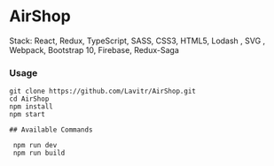 # AirShop
Stack: React, Redux, TypeScript, SASS, CSS3, HTML5, Lodash , SVG , Webpack, Bootstrap 10,
 Firebase, Redux-Saga


### Usage

```
git clone https://github.com/Lavitr/AirShop.git
cd AirShop
npm install
npm start

## Available Commands

 npm run dev
 npm run build  


